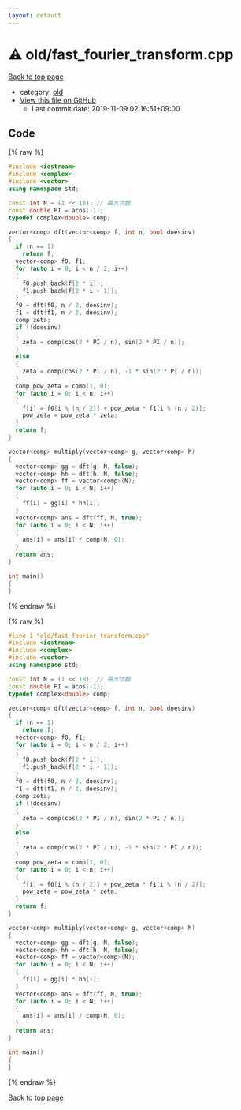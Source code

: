 ```yaml
---
layout: default
---
```


<!-- mathjax config similar to math.stackexchange -->
<script type="text/javascript" async
  src="https://cdnjs.cloudflare.com/ajax/libs/mathjax/2.7.5/MathJax.js?config=TeX-MML-AM_CHTML">
</script>
<script type="text/x-mathjax-config">
  MathJax.Hub.Config({
    TeX: { equationNumbers: { autoNumber: "AMS" }},
    tex2jax: {
      inlineMath: [ ['$','$'] ],
      processEscapes: true
    },
    "HTML-CSS": { matchFontHeight: false },
    displayAlign: "left",
    displayIndent: "2em"
  });
</script>

<script type="text/javascript" src="https://cdnjs.cloudflare.com/ajax/libs/jquery/3.4.1/jquery.min.js"></script>
<script src="https://cdn.jsdelivr.net/npm/jquery-balloon-js@1.1.2/jquery.balloon.min.js" integrity="sha256-ZEYs9VrgAeNuPvs15E39OsyOJaIkXEEt10fzxJ20+2I=" crossorigin="anonymous"></script>
<script type="text/javascript" src="../../assets/js/copy-button.js"></script>
<link rel="stylesheet" href="../../assets/css/copy-button.css" />


# :warning: old/fast_fourier_transform.cpp

<a href="../../index.html">Back to top page</a>

* category: <a href="../../index.html#149603e6c03516362a8da23f624db945">old</a>
* <a href="{{ site.github.repository_url }}/blob/master/old/fast_fourier_transform.cpp">View this file on GitHub</a>
    - Last commit date: 2019-11-09 02:16:51+09:00




## Code

<a id="unbundled"></a>
{% raw %}
```cpp
#include <iostream>
#include <complex>
#include <vector>
using namespace std;

const int N = (1 << 18); // 最大次数
const double PI = acos(-1);
typedef complex<double> comp;

vector<comp> dft(vector<comp> f, int n, bool doesinv)
{
  if (n == 1)
    return f;
  vector<comp> f0, f1;
  for (auto i = 0; i < n / 2; i++)
  {
    f0.push_back(f[2 * i]);
    f1.push_back(f[2 * i + 1]);
  }
  f0 = dft(f0, n / 2, doesinv);
  f1 = dft(f1, n / 2, doesinv);
  comp zeta;
  if (!doesinv)
  {
    zeta = comp(cos(2 * PI / n), sin(2 * PI / n));
  }
  else
  {
    zeta = comp(cos(2 * PI / n), -1 * sin(2 * PI / n));
  }
  comp pow_zeta = comp(1, 0);
  for (auto i = 0; i < n; i++)
  {
    f[i] = f0[i % (n / 2)] + pow_zeta * f1[i % (n / 2)];
    pow_zeta = pow_zeta * zeta;
  }
  return f;
}

vector<comp> multiply(vector<comp> g, vector<comp> h)
{
  vector<comp> gg = dft(g, N, false);
  vector<comp> hh = dft(h, N, false);
  vector<comp> ff = vector<comp>(N);
  for (auto i = 0; i < N; i++)
  {
    ff[i] = gg[i] * hh[i];
  }
  vector<comp> ans = dft(ff, N, true);
  for (auto i = 0; i < N; i++)
  {
    ans[i] = ans[i] / comp(N, 0);
  }
  return ans;
}

int main()
{
}

```
{% endraw %}

<a id="bundled"></a>
{% raw %}
```cpp
#line 1 "old/fast_fourier_transform.cpp"
#include <iostream>
#include <complex>
#include <vector>
using namespace std;

const int N = (1 << 18); // 最大次数
const double PI = acos(-1);
typedef complex<double> comp;

vector<comp> dft(vector<comp> f, int n, bool doesinv)
{
  if (n == 1)
    return f;
  vector<comp> f0, f1;
  for (auto i = 0; i < n / 2; i++)
  {
    f0.push_back(f[2 * i]);
    f1.push_back(f[2 * i + 1]);
  }
  f0 = dft(f0, n / 2, doesinv);
  f1 = dft(f1, n / 2, doesinv);
  comp zeta;
  if (!doesinv)
  {
    zeta = comp(cos(2 * PI / n), sin(2 * PI / n));
  }
  else
  {
    zeta = comp(cos(2 * PI / n), -1 * sin(2 * PI / n));
  }
  comp pow_zeta = comp(1, 0);
  for (auto i = 0; i < n; i++)
  {
    f[i] = f0[i % (n / 2)] + pow_zeta * f1[i % (n / 2)];
    pow_zeta = pow_zeta * zeta;
  }
  return f;
}

vector<comp> multiply(vector<comp> g, vector<comp> h)
{
  vector<comp> gg = dft(g, N, false);
  vector<comp> hh = dft(h, N, false);
  vector<comp> ff = vector<comp>(N);
  for (auto i = 0; i < N; i++)
  {
    ff[i] = gg[i] * hh[i];
  }
  vector<comp> ans = dft(ff, N, true);
  for (auto i = 0; i < N; i++)
  {
    ans[i] = ans[i] / comp(N, 0);
  }
  return ans;
}

int main()
{
}

```
{% endraw %}

<a href="../../index.html">Back to top page</a>

